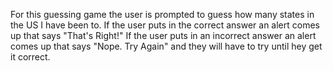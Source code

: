 For this guessing game the user is prompted to guess how many
states in the US I have been to.
If the user puts in the correct answer an alert comes up that
says "That's Right!"
If the user puts in an incorrect answer an alert comes up that
says "Nope. Try Again" and they will have to try until hey get it correct.
